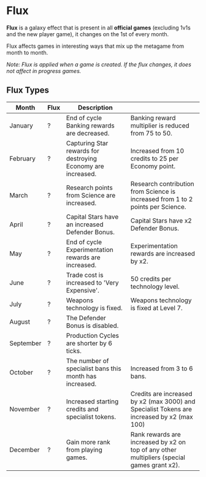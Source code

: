 # Flux

**Flux** is a galaxy effect that is present in all **official games** (excluding 1v1s and the new player game), it changes on the 1st of every month.

Flux affects games in interesting ways that mix up the metagame from month to month.

*Note: Flux is applied when a game is created. If the flux changes, it does not affect in progress games.*

## Flux Types

| Month     | Flux | Description                                                  |                                                                                            |
|-----------|------|--------------------------------------------------------------|--------------------------------------------------------------------------------------------|
| January   | ?    | End of cycle Banking rewards are decreased.                  | Banking reward multiplier is reduced from 75 to 50.                                        |
| February  | ?    | Capturing Star rewards for destroying Economy are increased. | Increased from 10 credits to 25 per Economy point.                                         |
| March     | ?    | Research points from Science are increased.                  | Research contribution from Science is increased from 1 to 2 points per Science.            |
| April     | ?    | Capital Stars have an increased Defender Bonus.              | Capital Stars have x2 Defender Bonus.                                                      |
| May       | ?    | End of cycle Experimentation rewards are increased.          | Experimentation rewards are increased by x2.                                               |
| June      | ?    | Trade cost is increased to 'Very Expensive'.                 | 50 credits per technology level.                                                           |
| July      | ?    | Weapons technology is fixed.                                 | Weapons technology is fixed at Level 7.                                                    |
| August    | ?    | The Defender Bonus is disabled.                              |                                                                                            |
| September | ?    | Production Cycles are shorter by 6 ticks.                    |                                                                                            |
| October   | ?    | The number of specialist bans this month has increased.      | Increased from 3 to 6 bans.                                                                |
| November  | ?    | Increased starting credits and specialist tokens.            | Credits are increased by x2 (max 3000) and Specialist Tokens are increased by x2 (max 100) |
| December  | ?    | Gain more rank from playing games.                           | Rank rewards are increased by x2 on top of any other multipliers (special games grant x2). |